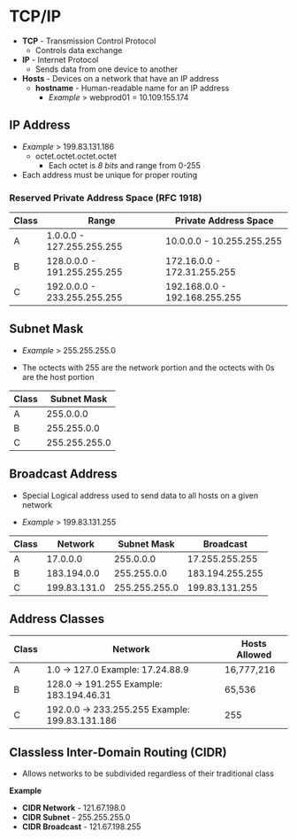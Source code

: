 # TCP/IP

- **TCP** - Transmission Control Protocol
    - Controls data exchange
- **IP** - Internet Protocol
    - Sends data from one device to another
- **Hosts** - Devices on a network that have an IP address
    - **hostname** - Human-readable name for an IP address
        - *Example* > webprod01 = 10.109.155.174 

## IP Address

- *Example* > 199.83.131.186
    - octet.octet.octet.octet
        - Each octet is *8 bits* and range from 0-255
- Each address must be unique for proper routing

### Reserved Private Address Space (RFC 1918)

| Class | Range | Private Address Space |
|--|--|--|
| A | 1.0.0.0 - 127.255.255.255  | 10.0.0.0 - 10.255.255.255 |
| B | 128.0.0.0 - 191.255.255.255 | 172.16.0.0 - 172.31.255.255  |
| C | 192.0.0.0 - 233.255.255.255 | 192.168.0.0 - 192.168.255.255 |

## Subnet Mask

- *Example* > 255.255.255.0

- The octects with 255 are the network portion and the octects with 0s are the host portion

| Class | Subnet Mask |
|--|--|
| A | 255.0.0.0  |
| B | 255.255.0.0 |
| C | 255.255.255.0  |

## Broadcast Address

- Special Logical address used to send data to all hosts on a given network

- *Example* > 199.83.131.255

| Class | Network  | Subnet Mask  | Broadcast |
|--|--|--|--|
| A | 17.0.0.0 | 255.0.0.0  | 17.255.255.255  |
| B | 183.194.0.0 | 255.255.0.0  | 183.194.255.255 |
| C | 199.83.131.0 | 255.255.255.0  | 199.83.131.255 |

## Address Classes

| Class |Network  | Hosts Allowed |
|--|--|--|
| A | 1.0 -> 127.0 Example: 17.24.88.9  | 16,777,216 |
| B | 128.0 -> 191.255 Example: 183.194.46.31 | 65,536 |
| C | 192.0.0 -> 233.255.255 Example: 199.83.131.186 | 255 |

## Classless Inter-Domain Routing (CIDR)

- Allows networks to be subdivided regardless of their traditional class

**Example**
- **CIDR Network** - 121.67.198.0
- **CIDR Subnet** - 255.255.255.0
- **CIDR Broadcast** - 121.67.198.255